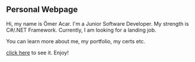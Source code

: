 ## Personal Webpage
Hi, my name is Ömer Acar. I'm a Junior Software Developer. My strength is C#/.NET Framework. Currently, I am looking for a landing job.

You can learn more about me, my portfolio, my certs etc.

[click here](https://acar-o.github.io/omer-webpage/) to see it. Enjoy!
